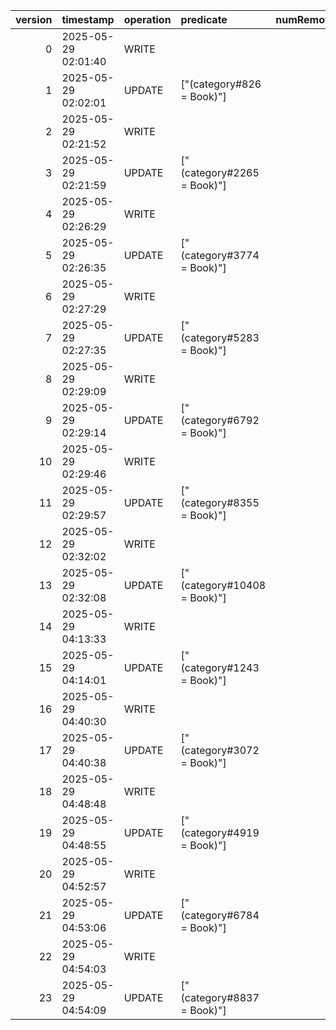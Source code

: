 |   version | timestamp           | operation   | predicate                   | numRemovedRows   | numAddedRows   |
|----------:|:--------------------|:------------|:----------------------------|:-----------------|:---------------|
|         0 | 2025-05-29 02:01:40 | WRITE       |                             |                  |                |
|         1 | 2025-05-29 02:02:01 | UPDATE      | ["(category#826 = Book)"]   |                  |                |
|         2 | 2025-05-29 02:21:52 | WRITE       |                             |                  |                |
|         3 | 2025-05-29 02:21:59 | UPDATE      | ["(category#2265 = Book)"]  |                  |                |
|         4 | 2025-05-29 02:26:29 | WRITE       |                             |                  |                |
|         5 | 2025-05-29 02:26:35 | UPDATE      | ["(category#3774 = Book)"]  |                  |                |
|         6 | 2025-05-29 02:27:29 | WRITE       |                             |                  |                |
|         7 | 2025-05-29 02:27:35 | UPDATE      | ["(category#5283 = Book)"]  |                  |                |
|         8 | 2025-05-29 02:29:09 | WRITE       |                             |                  |                |
|         9 | 2025-05-29 02:29:14 | UPDATE      | ["(category#6792 = Book)"]  |                  |                |
|        10 | 2025-05-29 02:29:46 | WRITE       |                             |                  |                |
|        11 | 2025-05-29 02:29:57 | UPDATE      | ["(category#8355 = Book)"]  |                  |                |
|        12 | 2025-05-29 02:32:02 | WRITE       |                             |                  |                |
|        13 | 2025-05-29 02:32:08 | UPDATE      | ["(category#10408 = Book)"] |                  |                |
|        14 | 2025-05-29 04:13:33 | WRITE       |                             |                  |                |
|        15 | 2025-05-29 04:14:01 | UPDATE      | ["(category#1243 = Book)"]  |                  |                |
|        16 | 2025-05-29 04:40:30 | WRITE       |                             |                  |                |
|        17 | 2025-05-29 04:40:38 | UPDATE      | ["(category#3072 = Book)"]  |                  |                |
|        18 | 2025-05-29 04:48:48 | WRITE       |                             |                  |                |
|        19 | 2025-05-29 04:48:55 | UPDATE      | ["(category#4919 = Book)"]  |                  |                |
|        20 | 2025-05-29 04:52:57 | WRITE       |                             |                  |                |
|        21 | 2025-05-29 04:53:06 | UPDATE      | ["(category#6784 = Book)"]  |                  |                |
|        22 | 2025-05-29 04:54:03 | WRITE       |                             |                  |                |
|        23 | 2025-05-29 04:54:09 | UPDATE      | ["(category#8837 = Book)"]  |                  |                |